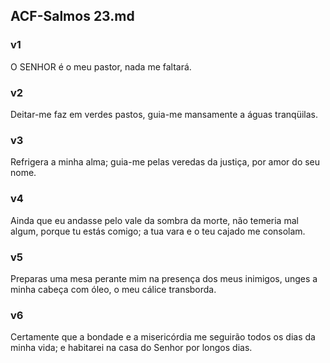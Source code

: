 ## ACF-Salmos 23.md
### v1
 O SENHOR é o meu pastor, nada me faltará.
### v2
 Deitar-me faz em verdes pastos, guia-me mansamente a águas tranqüilas.
### v3
 Refrigera a minha alma; guia-me pelas veredas da justiça, por amor do seu nome.
### v4
 Ainda que eu andasse pelo vale da sombra da morte, não temeria mal algum, porque tu estás comigo; a tua vara e o teu cajado me consolam.
### v5
 Preparas uma mesa perante mim na presença dos meus inimigos, unges a minha cabeça com óleo, o meu cálice transborda.
### v6
 Certamente que a bondade e a misericórdia me seguirão todos os dias da minha vida; e habitarei na casa do Senhor por longos dias.
